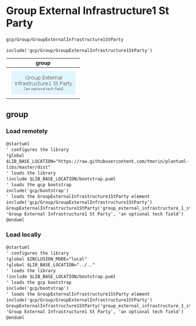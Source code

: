 # Group External Infrastructure1 St Party

```text
gcp/Group/GroupExternalInfrastructure1StParty
```

```text
include('gcp/Group/GroupExternalInfrastructure1StParty')
```

|group|
|---|
|![](GroupExternalInfrastructure1StParty.group.local.png)|



## group
### Load remotely
```plantuml
@startuml
' configures the library
!global $LIB_BASE_LOCATION="https://raw.githubusercontent.com/tmorin/plantuml-libs/master/dist"
' loads the library
!include $LIB_BASE_LOCATION/bootstrap.puml
' loads the gcp bootstrap
include('gcp/bootstrap')
' loads the GroupExternalInfrastructure1StParty element
include('gcp/Group/GroupExternalInfrastructure1StParty')
GroupExternalInfrastructure1StParty('group_external_infrastructure_1_st_party', 'Group External Infrastructure1 St Party', 'an optional tech field')
@enduml
```
### Load locally
```plantuml
@startuml
' configures the library
!global $INCLUSION_MODE="local"
!global $LIB_BASE_LOCATION="../.."
' loads the library
!include $LIB_BASE_LOCATION/bootstrap.puml
' loads the gcp bootstrap
include('gcp/bootstrap')
' loads the GroupExternalInfrastructure1StParty element
include('gcp/Group/GroupExternalInfrastructure1StParty')
GroupExternalInfrastructure1StParty('group_external_infrastructure_1_st_party', 'Group External Infrastructure1 St Party', 'an optional tech field')
@enduml
```

